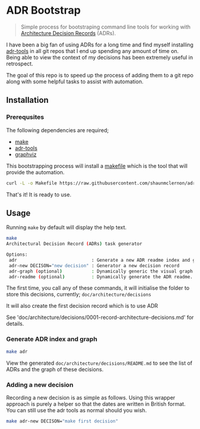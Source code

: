 # ADR Bootstrap

> Simple process for bootstraping command line tools for working with [Architecture Decision Records] (ADRs).

I have been a big fan of using ADRs for a long time and find myself installing [adr-tools] in all git repos that I end up spending any amount of time on. Being able to view the context of my decisions has been extremely useful in retrospect.

The goal of this repo is to speed up the process of adding them to a git repo along with some helpful tasks to assist with automation.

## Installation

### Prerequsites

The following dependencies are required;

- [make]
- [adr-tools]
- [graphviz]

This bootstrapping process will install a [makefile] which is the tool that will provide the automation.

```bash
curl -L -o Makefile https://raw.githubusercontent.com/shaunmclernon/adr-bootstrap/master/Makefile
```

That's it! It is ready to use.

## Usage

Running `make` by default will display the help text.

```bash
make
Architectural Decision Record (ADRs) task generator

Options:
 adr                            : Generate a new ADR readme index and graph.
 adr-new DECISON="new decision" : Generator a new decision record
 adr-graph (optional)           : Dynamically generic the visual graph of of the ADRs
 adr-readme (optional)          : Dynamically generate the ADR readme.
```

The first time, you call any of these commands, it will initialise the folder to store this decisions, currently; `doc/architecture/decisions`

It will also create the first decision record which is to use ADR

See 'doc/architecture/decisions/0001-record-architecture-decisions.md' for details.

### Generate ADR index and graph

```bash
make adr
```

View the generated `doc/architecture/decisions/README.md` to see the list of ADRs and the graph of these decisions.

### Adding a new decision

Recording a new decision is as simple as follows. Using this wrapper approach is purely a helper so that the dates are written in British format. You can still use the adr tools as normal should you wish.

```bash
make adr-new DECISON="make first decision"
```

[Architecture Decision Records]: http://thinkrelevance.com/blog/2011/11/15/documenting-architecture-decisions
[make]: https://www.gnu.org/software/make/
[adr-tools]: hhttps://github.com/npryce/adr-tools/blob/master/INSTALL.md
[graphviz]: https://www.graphviz.org/download/
[makefile]: https://en.wikipedia.org/wiki/Makefile
